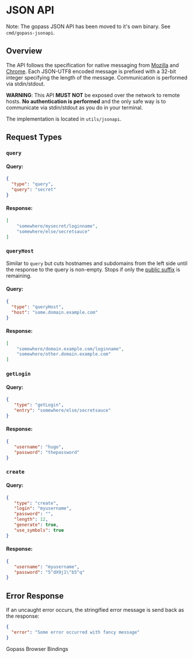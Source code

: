 # JSON API

Note: The gopass JSON API has been moved to it's own binary. See `cmd/gopass-jsonapi`.

## Overview

The API follows the specification for native messaging from [Mozilla](https://developer.mozilla.org/en-US/Add-ons/WebExtensions/Native_messaging) and [Chrome](https://developer.chrome.com/apps/nativeMessaging).
Each JSON-UTF8 encoded message is prefixed with a 32-bit integer specifying the length of the message.
Communication is performed via stdin/stdout.

**WARNING**: This API **MUST NOT** be exposed over the network to remote hosts.
**No authentication is performed** and the only safe way is to communicate via stdin/stdout as you do in your terminal.

The implementation is located in `utils/jsonapi`.

## Request Types

### `query`

#### Query:

```json
{
  "type": "query",
  "query": "secret"
}
```

#### Response:

```json
[
    "somewhere/mysecret/loginname",
    "somewhere/else/secretsauce"
]
```

### `queryHost`

Similar to `query` but cuts hostnames and subdomains from the left side until the response to the query is non-empty. Stops if only the [public suffix](https://publicsuffix.org/) is remaining.

#### Query:

```json
{
  "type": "queryHost",
  "host": "some.domain.example.com"
}
```

#### Response:

```json
[
    "somewhere/domain.example.com/loginname",
    "somewhere/other.domain.example.com"
]
```

### `getLogin`

#### Query:

```json
{
   "type": "getLogin",
   "entry": "somewhere/else/secretsauce"
}
```

#### Response:

```json
{
   "username": "hugo",
   "password": "thepassword"
}
```

### `create`

#### Query:

```json
{
   "type": "create",
   "login": "myusername",
   "password": "",
   "length": 12,
   "generate": true,
   "use_symbols": true
}
```

#### Response:

```json
{
   "username": "myusername",
   "password": "5^dX9j1\"b5^q"
}
```

## Error Response

If an uncaught error occurs, the stringified error message is send back as the response:

```json
{
  "error": "Some error occurred with fancy message"
}
```
Gopass Browser Bindings
